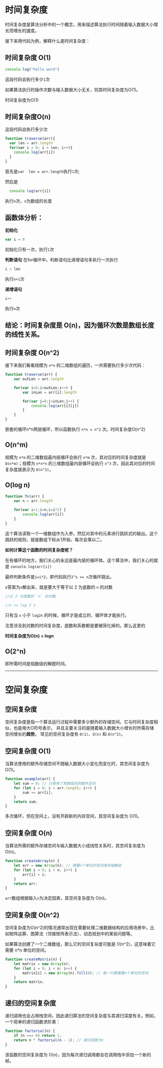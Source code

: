 # 时间复杂度

时间复杂度是算法分析中的一个概念，用来描述算法执行时间随着输入数据大小增长而增长的速度。

接下来用代码为例，解释什么是时间复杂度：
## 时间复杂度 O(1)
```js
console.log("hello word")
```
这段代码会执行多少```1```次

如果算法执行的操作次数与输入数据大小无关，则其时间复杂度为O(1)。

时间复杂度为O(1)
## 时间复杂度O(n)
这段代码会执行多少次

```js
function traverse(arr){
  var len = arr.length
  for(var i = 0; i < len; i++){ 
    console.log(arr[i])
  }
}
```
首先是```var  len = arr.length```执行```1```次;

然后是
```js
  console.log(arr[i])
```
执行```n```次，```n```为数组的长度

函数体分析：
-------
**初始化**
```js
var i = 0
```
初始化只有一次，执行```1```次


**判断语句**
在for循环中，判断语句比递增语句多执行一次执行
``` js
i < len
```
执行```n+1```次


**递增语句**
```js
i++
```
执行```n```次


 
结论：时间复杂度是 O(n)，因为循环次数是数组长度的线性关系。
------
## 时间复杂度 O(n^2)
接下来我们看看规模为 `n*n` 的二维数组的遍历，一共需要执行多少次代码：
```js
function traverse(arr) {
    var outLen = arr.length

    for(var i=0;i<outLen;i++) {
        var inLen = arr[i].length

        for(var j=0;j<inLen;j++) { 
            console.log(arr[i][j])
        }
    }
}
```
嵌套的循环n*n两层循环，所以函数执行 `n*n = n^2` 次。时间复杂度O(n^2)

## O(n^m)
规模为 `n*m` 的二维数组最内层循环会执行 `n*m` 次，其对应的时间复杂度就是 `O(n*m)`；规模为 `n*n*n`
的三维数组最内层循环会执行 `n^3` 次，因此其对应的时间复杂度就表示为 `O(n^3)`。

## O(log n)
```js
function fn(arr) {
    var n = arr.length  
    
    for(var i=1;i<n;i=i*2) {
        console.log(arr[i])
    }
}
```
这个算法读取一个一维数组作为入参，然后对其中的元素进行跳跃式的输出。这个跳跃的规则，就是数组下标从1开始，每次会乘以二。

**如何计算这个函数的时间复杂度呢？**

在有循环的地方，我们关心的永远是最内层的循环体。这个算法中，我们关心的就是 `console.log(arr[i])`

最终判断条件是```i=i*2```，即代码执行```2^x >= n```次循环跳出。

x答案为`x`解出来，就是要大于等于以 2 为底数的 `n` 的对数

```js
//以 2 为底数的 `n` 的对数

//x >= log 2 n 
```
只有当 `x` 小于 `log2n` 的时候，循环才是成立的、循环体才能执行。

注意涉及到对数的时间复杂度，底数和系数都是要被简化掉的。那么这里的

**时间复杂度为O(n) = logn**
## O(2^n)

即所需时间是指数级的解题时间。


-------
# 空间复杂度
## 空间复杂度
空间复杂度是指一个算法运行过程中需要多少额外的存储空间。它与时间复杂度相似，也是用大O符号表示，
并且主要关注的是随着输入数据大小增长时所需存储空间增长的**趋势**。
常见的空间复杂度有 `O(1)`、`O(n)` 和 `O(n^2)`。

## 空间复杂度 O(1)
当算法使用的额外存储空间不随输入数据大小变化而变化时，其空间复杂度为 O(1)。

```js
function example(arr) {
    let sum = 0; // 只使用了常数级别的额外空间
    for (let i = 0; i < arr.length; i++) {
        sum += arr[i];
    }
    return sum;
}
```

多次循环，但在空间上，没有开辟新的内存空间，其空间复杂度为 O(1)。
## 空间复杂度 O(n)
当算法所需的额外存储空间与输入数据大小成线性关系时，其空间复杂度为 O(n)。

```js
function createArray(n) {
    let arr = new Array(n); // 需要n个单位的空间来存储数组
    for (let i = 0; i < n; i++) {
        arr[i] = i;
    }
    return arr;
}
```
`arr`数组根据输入`n`为决定因素，其空间复杂度为 O(n)。
## 空间复杂度 O(n^2)
空间复杂度为O(n^2)的情况通常出现在需要处理二维数据结构的应用场景中，比如矩阵运算、图算法（邻接矩阵表示法）、动态规划中的某些问题等。

如果算法创建了一个二维数组，那么它的空间复杂度可能是 O(n^2)，这意味着它需要 n*n 单位的空间。

```js
function createMatrix(n) {
    let matrix = new Array(n);
    for (let i = 0; i < n; i++) {
        matrix[i] = new Array(n).fill(0); // 每一行都需要n个单位的空间
    }
    return matrix;
}
```
## 递归的空间复杂度
递归调用也会占用栈空间，因此递归算法的空间复杂度与其递归深度有关。例如，一个简单的递归函数求阶乘：

```js
function factorial(n) {
    if (n === 0) return 1;
    return n * factorial(n - 1); // 递归深度为n
}
```
该函数的空间复杂度为 O(n)，因为每次递归调用都会在调用栈中添加一个新的帧。